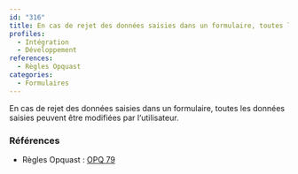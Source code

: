 ```yaml
---
id: "316"
title: En cas de rejet des données saisies dans un formulaire, toutes les données saisies peuvent être modifiées par l‘utilisateur.
profiles:
  - Intégration
  - Développement
references:
  - Règles Opquast
categories:
  - Formulaires
---
```


En cas de rejet des données saisies dans un formulaire, toutes les données saisies peuvent être modifiées par l‘utilisateur.

### Références

*   Règles Opquast : [OPQ 79](https://checklists.opquast.com/fr/assurance-qualite-web/en-cas-de-rejet-des-donnees-saisies-dans-un-formulaire-toutes-les-donnees-saisies-peuvent-etre-modifiees-par-lutilisateur)
